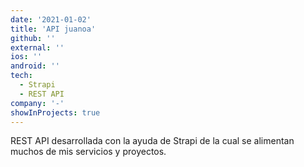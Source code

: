 ```yaml
---
date: '2021-01-02'
title: 'API juanoa'
github: ''
external: ''
ios: ''
android: ''
tech:
  - Strapi
  - REST API
company: '-'
showInProjects: true
---
```


REST API desarrollada con la ayuda de Strapi de la cual se alimentan muchos de mis servicios y proyectos.
